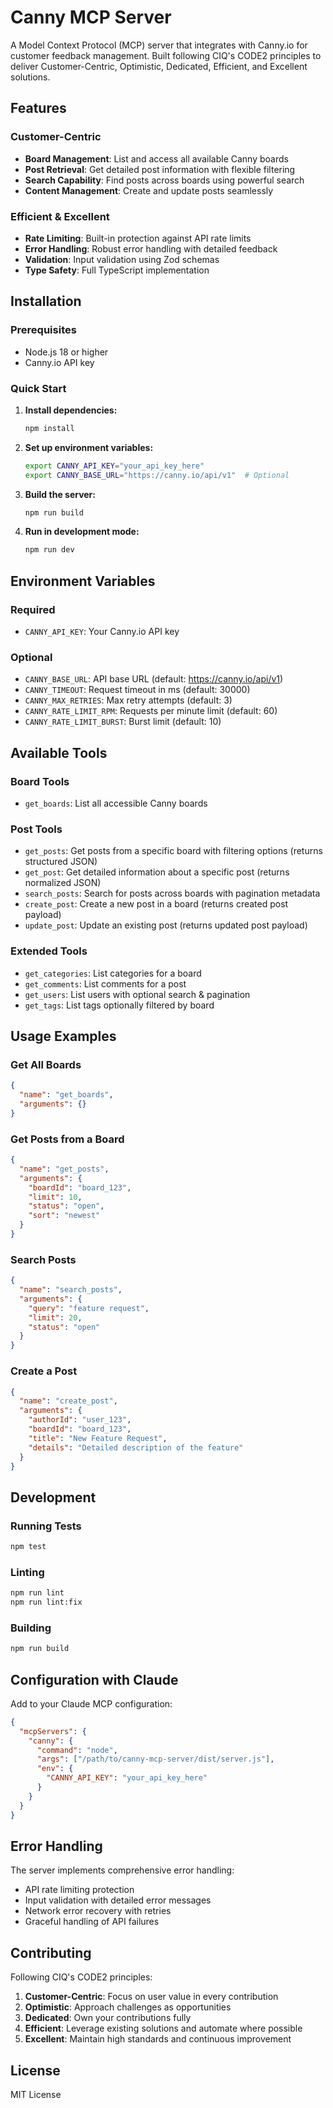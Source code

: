 # Canny MCP Server

A Model Context Protocol (MCP) server that integrates with Canny.io for customer feedback management. Built following CIQ's CODE2 principles to deliver Customer-Centric, Optimistic, Dedicated, Efficient, and Excellent solutions.

## Features

### Customer-Centric
- **Board Management**: List and access all available Canny boards
- **Post Retrieval**: Get detailed post information with flexible filtering
- **Search Capability**: Find posts across boards using powerful search
- **Content Management**: Create and update posts seamlessly

### Efficient & Excellent
- **Rate Limiting**: Built-in protection against API rate limits
- **Error Handling**: Robust error handling with detailed feedback
- **Validation**: Input validation using Zod schemas
- **Type Safety**: Full TypeScript implementation

## Installation

### Prerequisites
- Node.js 18 or higher
- Canny.io API key

### Quick Start

1. **Install dependencies:**
   ```bash
   npm install
   ```

2. **Set up environment variables:**
   ```bash
   export CANNY_API_KEY="your_api_key_here"
   export CANNY_BASE_URL="https://canny.io/api/v1"  # Optional
   ```

3. **Build the server:**
   ```bash
   npm run build
   ```

4. **Run in development mode:**
   ```bash
   npm run dev
   ```

## Environment Variables

### Required
- `CANNY_API_KEY`: Your Canny.io API key

### Optional
- `CANNY_BASE_URL`: API base URL (default: https://canny.io/api/v1)
- `CANNY_TIMEOUT`: Request timeout in ms (default: 30000)
- `CANNY_MAX_RETRIES`: Max retry attempts (default: 3)
- `CANNY_RATE_LIMIT_RPM`: Requests per minute limit (default: 60)
- `CANNY_RATE_LIMIT_BURST`: Burst limit (default: 10)

## Available Tools

### Board Tools
- `get_boards`: List all accessible Canny boards

### Post Tools
- `get_posts`: Get posts from a specific board with filtering options (returns structured JSON)
- `get_post`: Get detailed information about a specific post (returns normalized JSON)
- `search_posts`: Search for posts across boards with pagination metadata
- `create_post`: Create a new post in a board (returns created post payload)
- `update_post`: Update an existing post (returns updated post payload)

### Extended Tools
- `get_categories`: List categories for a board
- `get_comments`: List comments for a post
- `get_users`: List users with optional search & pagination
- `get_tags`: List tags optionally filtered by board

## Usage Examples

### Get All Boards
```json
{
  "name": "get_boards",
  "arguments": {}
}
```

### Get Posts from a Board
```json
{
  "name": "get_posts",
  "arguments": {
    "boardId": "board_123",
    "limit": 10,
    "status": "open",
    "sort": "newest"
  }
}
```

### Search Posts
```json
{
  "name": "search_posts",
  "arguments": {
    "query": "feature request",
    "limit": 20,
    "status": "open"
  }
}
```

### Create a Post
```json
{
  "name": "create_post",
  "arguments": {
    "authorId": "user_123",
    "boardId": "board_123",
    "title": "New Feature Request",
    "details": "Detailed description of the feature"
  }
}
```

## Development

### Running Tests
```bash
npm test
```

### Linting
```bash
npm run lint
npm run lint:fix
```

### Building
```bash
npm run build
```

## Configuration with Claude

Add to your Claude MCP configuration:

```json
{
  "mcpServers": {
    "canny": {
      "command": "node",
      "args": ["/path/to/canny-mcp-server/dist/server.js"],
      "env": {
        "CANNY_API_KEY": "your_api_key_here"
      }
    }
  }
}
```

## Error Handling

The server implements comprehensive error handling:
- API rate limiting protection
- Input validation with detailed error messages
- Network error recovery with retries
- Graceful handling of API failures

## Contributing

Following CIQ's CODE2 principles:

1. **Customer-Centric**: Focus on user value in every contribution
2. **Optimistic**: Approach challenges as opportunities
3. **Dedicated**: Own your contributions fully
4. **Efficient**: Leverage existing solutions and automate where possible
5. **Excellent**: Maintain high standards and continuous improvement

## License

MIT License
